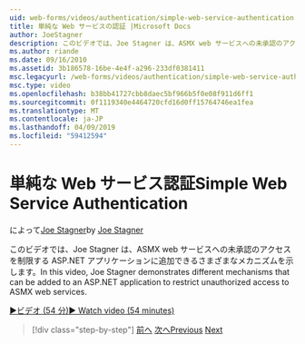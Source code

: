 ```yaml
---
uid: web-forms/videos/authentication/simple-web-service-authentication
title: 単純な Web サービスの認証 |Microsoft Docs
author: JoeStagner
description: このビデオでは、Joe Stagner は、ASMX web サービスへの未承認のアクセスを制限する ASP.NET アプリケーションに追加できるさまざまなメカニズムを示します.
ms.author: riande
ms.date: 09/16/2010
ms.assetid: 3b186578-16be-4e4f-a296-233df0381411
msc.legacyurl: /web-forms/videos/authentication/simple-web-service-authentication
msc.type: video
ms.openlocfilehash: b38bb41727cbb8daec5bf966b5f0e08f911d6ff1
ms.sourcegitcommit: 0f1119340e4464720cfd16d0ff15764746ea1fea
ms.translationtype: MT
ms.contentlocale: ja-JP
ms.lasthandoff: 04/09/2019
ms.locfileid: "59412594"
---
```

# <a name="simple-web-service-authentication"></a><span data-ttu-id="af177-103">単純な Web サービス認証</span><span class="sxs-lookup"><span data-stu-id="af177-103">Simple Web Service Authentication</span></span>

<span data-ttu-id="af177-104">によって[Joe Stagner](https://github.com/JoeStagner)</span><span class="sxs-lookup"><span data-stu-id="af177-104">by [Joe Stagner](https://github.com/JoeStagner)</span></span>

<span data-ttu-id="af177-105">このビデオでは、Joe Stagner は、ASMX web サービスへの未承認のアクセスを制限する ASP.NET アプリケーションに追加できるさまざまなメカニズムを示します。</span><span class="sxs-lookup"><span data-stu-id="af177-105">In this video, Joe Stagner demonstrates different mechanisms that can be added to an ASP.NET application to restrict unauthorized access to ASMX web services.</span></span>

[<span data-ttu-id="af177-106">&#9654;ビデオ (54 分)</span><span class="sxs-lookup"><span data-stu-id="af177-106">&#9654; Watch video (54 minutes)</span></span>](https://channel9.msdn.com/Blogs/ASP-NET-Site-Videos/simple-web-service-authentication)

> [!div class="step-by-step"]
> <span data-ttu-id="af177-107">[前へ](implement-the-registration-verification-pattern.md)
> [次へ](creating-inactive-users.md)</span><span class="sxs-lookup"><span data-stu-id="af177-107">[Previous](implement-the-registration-verification-pattern.md)
[Next](creating-inactive-users.md)</span></span>
